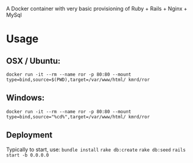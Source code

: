 A Docker container with very basic provisioning of Ruby + Rails + Nginx + MySql

# Usage
## OSX / Ubuntu:
`docker run -it --rm --name ror -p 80:80 --mount type=bind,source=$(PWD),target=/var/www/html/ kmrd/ror`

## Windows:
`docker run -it --rm --name ror -p 80:80 --mount type=bind,source="%cd%",target=/var/www/html/ kmrd/ror`

## Deployment
Typically to start, use:
`bundle install`
`rake db:create`
`rake db:seed`
`rails start -b 0.0.0.0`
